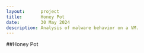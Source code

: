 ```yaml
---
layout:      project
title:       Honey Pot
date:        30 May 2024
description: Analysis of malware behavior on a VM.
---
```


##Honey Pot